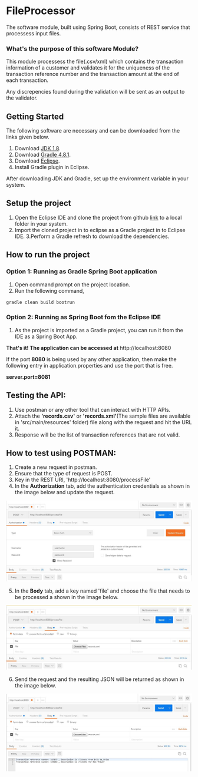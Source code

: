 # FileProcessor

The software module, built using Spring Boot, consists of REST service that processess input files.

### What's the purpose of this software Module?

This module processess the file(.csv/xml) which contains the transaction information of a customer and validates it for the uniqueness of the transaction reference number and the transaction amount at the end of each transaction.

Any discrepencies found during the validation will be sent as an output to the validator. 

## Getting Started
The following software are necessary and can be downloaded from the links given below.
1. Download [JDK 1.8](http://www.oracle.com/technetwork/java/javaee/downloads/index.html).
2. Download [Gradle 4.8.1](https://gradle.org/releases/).
3. Download [Eclipse](https://www.eclipse.org/downloads/packages/release/photon/r/eclipse-ide-java-ee-developers).
4. Install Gradle plugin in Eclipse.

After downloading JDK and Gradle, set up the environment variable in your system.

## Setup the project
1. Open the Eclipse IDE and clone the project from github [link](https://github.com/jkappsdev/FileProcessor.git) to a local folder in your system.
2. Import the cloned project in to eclipse as a Gradle project in to Eclipse IDE.
3.Perform a Gradle refresh to download the dependencies.

## How to run the project
### Option 1: Running as Gradle Spring Boot application
1. Open command prompt on the project location.
2. Run the following command,
  ```bash
  gradle clean build bootrun
  ```
### Option 2: Running as Spring Boot fom the Eclipse IDE
1. As the project is imported as a Gradle project, you can run it from the IDE as a Spring Boot App.

**That's it! The application can be accessed at** http://localhost:8080

If the port **8080** is being used by any other application, then make the following entry in application.properties and use the port that is free.

**server.port=8081**

## Testing the API:

1. Use postman or any other tool that can interact with HTTP APIs.
2. Attach the **'records.csv'** or **'records.xml'**(The sample files are available in 'src/main/resources' folder) file along with the request and hit the URL it.
3. Response will be the list of transaction references that are not valid.

## How to test using POSTMAN:
1. Create a new request in postman.
2. Ensure that the type of request is POST.
3. Key in the REST URI, 'http://localhost:8080/processFile'
4. In the **Authorization** tab, add the authentication credentials as shown in the image below and update the request.

![Adding Authentication](/informationalFiles/AddAuthenticationImg.JPG)

5. In the **Body** tab, add a key named 'file' and choose the file that needs to be processed a shown in the image below.

![Adding file](/informationalFiles/AddFileImg.JPG)

6. Send the request and the resulting JSON will be returned as shown in the image below.

![Adding file](/informationalFiles/ResultingJSONImg.JPG)


